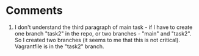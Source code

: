 # Comments

1. I don't understand the third paragraph of main task - if I have to create one branch "task2" in the repo, or two branches - "main" and "task2". So I created two branches (it seems to me that this is not critical). Vagrantfile is in the "task2" branch.
